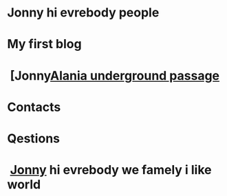 # Jonny hi evrebody people
# My first blog
# <img> [Jonny[Alania underground passage](https://user-images.githubusercontent.com/124875023/232207067-ab189617-975e-4298-9d02-bf0abf1d821c.jpg)
 
 

 
# Contacts
# Qestions
# <img> [Jonny](https://user-images.githubusercontent.com/124875023/232198664-71009db4-edc4-4ca8-9146-30656d85f1be.jpg) hi evrebody we famely i like world 
 
